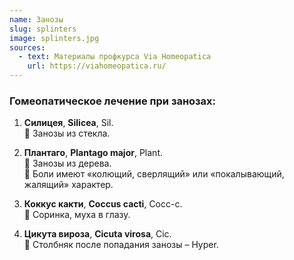 ```yaml
---
name: Занозы
slug: splinters
image: splinters.jpg
sources:
  - text: Материалы профкурса Via Homeopatica
    url: https://viahomeopatica.ru/
---
```

### Гомеопатическое лечение при занозах:

1. **Силицея**, **Silicea**, Sil.<br> 
🔹 Занозы из стекла.

2. **Плантаго**, **Plantago major**, Plant.<br> 
🔹 Занозы из дерева.<br> 
🔹 Боли имеют «колющий, сверлящий» или «покалывающий, жалящий» характер.

3. **Коккус какти**, **Coccus cacti**, Cocc-c.<br> 
🔹 Соринка, муха в глазу.

4. **Цикута вироза**, **Cicuta virosa**, Cic.<br> 
🔹 Столбняк после попадания занозы – Hyper.
